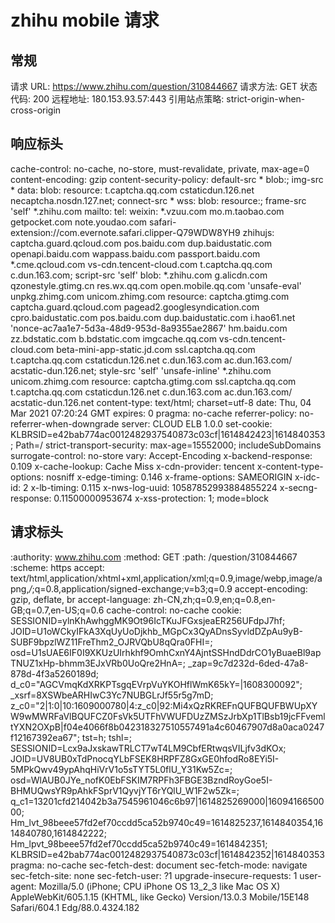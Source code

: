 # zhihu mobile 请求

## 常规

请求 URL: https://www.zhihu.com/question/310844667
请求方法: GET
状态代码: 200 
远程地址: 180.153.93.57:443
引用站点策略: strict-origin-when-cross-origin

## 响应标头

cache-control: no-cache, no-store, must-revalidate, private, max-age=0
content-encoding: gzip
content-security-policy: default-src * blob:; img-src * data: blob: resource: t.captcha.qq.com cstaticdun.126.net necaptcha.nosdn.127.net; connect-src * wss: blob: resource:; frame-src 'self' *.zhihu.com mailto: tel: weixin: *.vzuu.com mo.m.taobao.com getpocket.com note.youdao.com safari-extension://com.evernote.safari.clipper-Q79WDW8YH9 zhihujs: captcha.guard.qcloud.com pos.baidu.com dup.baidustatic.com openapi.baidu.com wappass.baidu.com passport.baidu.com *.cme.qcloud.com vs-cdn.tencent-cloud.com t.captcha.qq.com c.dun.163.com; script-src 'self' blob: *.zhihu.com g.alicdn.com qzonestyle.gtimg.cn res.wx.qq.com open.mobile.qq.com 'unsafe-eval' unpkg.zhimg.com unicom.zhimg.com resource: captcha.gtimg.com captcha.guard.qcloud.com pagead2.googlesyndication.com cpro.baidustatic.com pos.baidu.com dup.baidustatic.com i.hao61.net 'nonce-ac7aa1e7-5d3a-48d9-953d-8a9355ae2867' hm.baidu.com zz.bdstatic.com b.bdstatic.com imgcache.qq.com vs-cdn.tencent-cloud.com beta-mini-app-static.jd.com ssl.captcha.qq.com t.captcha.qq.com cstaticdun.126.net c.dun.163.com ac.dun.163.com/ acstatic-dun.126.net; style-src 'self' 'unsafe-inline' *.zhihu.com unicom.zhimg.com resource: captcha.gtimg.com ssl.captcha.qq.com t.captcha.qq.com cstaticdun.126.net c.dun.163.com ac.dun.163.com/ acstatic-dun.126.net
content-type: text/html; charset=utf-8
date: Thu, 04 Mar 2021 07:20:24 GMT
expires: 0
pragma: no-cache
referrer-policy: no-referrer-when-downgrade
server: CLOUD ELB 1.0.0
set-cookie: KLBRSID=e42bab774ac0012482937540873c03cf|1614842423|1614840353; Path=/
strict-transport-security: max-age=15552000; includeSubDomains
surrogate-control: no-store
vary: Accept-Encoding
x-backend-response: 0.109
x-cache-lookup: Cache Miss
x-cdn-provider: tencent
x-content-type-options: nosniff
x-edge-timing: 0.146
x-frame-options: SAMEORIGIN
x-idc-id: 2
x-lb-timing: 0.115
x-nws-log-uuid: 10587852993884855224
x-secng-response: 0.11500000953674
x-xss-protection: 1; mode=block

## 请求标头

:authority: www.zhihu.com
:method: GET
:path: /question/310844667
:scheme: https
accept: text/html,application/xhtml+xml,application/xml;q=0.9,image/webp,image/apng,*/*;q=0.8,application/signed-exchange;v=b3;q=0.9
accept-encoding: gzip, deflate, br
accept-language: zh-CN,zh;q=0.9,en;q=0.8,en-GB;q=0.7,en-US;q=0.6
cache-control: no-cache
cookie: SESSIONID=ylnKhAwhggMK9Ot96IcTKuJFGxsjeaER256UFdpJ7hf; JOID=U1oWCkyIFkA3XqUyUoDjkhb_MGpCx3QyADnsSyvldDZpAu9yB-SUBF9bpzlWZ11FreThm2_OJRVQbU8qQra0FHI=; osd=U1sUAE6IF0I9XKUzUIrhkhf9OmhCxnY4AjntSSHndDdrCO1yBuaeBl9apTNUZ1xHp-bhmm3EJxVRb0UoQre2HnA=; _zap=9c7d232d-6ded-47a8-878d-4f3a5260189d; d_c0="AGCVmqKdXRKPTsgqEVrpVuYKOHflWmK65kY=|1608300092"; _xsrf=8XSWbeARHIwC3Yc7NUBGLrJf55r5g7mD; z_c0="2|1:0|10:1609000780|4:z_c0|92:Mi4xQzRKREFnQUFBQUFBWUpXYW9wMWRFaVlBQUFCZ0FsVk5UTFhVWUFDUzZMSzJrbXp1TlBsb19jcFFvemltYXN2OXpB|f04e4066f8b042318327510557491a4c60467907d8a0aca0247f12167392ea67"; tst=h; tshl=; SESSIONID=Lcx9aJxskawTRLCT7wT4LM9CbfERtwqsVILjfv3dKOx; JOID=UV8UB0xTdPnocqYLbFSEK8HRPFZ8GxGE0hfodRo8EYi5I-5MPkQwv49ypAhqHiVrV1o5sTYT5L0flU_Y31Kw5Zc=; osd=WlAUB0JYe_nofK0EbFSKIM7RPFh3FBGE3BzndRoyGoe5I-BHMUQwsYR9pAhkFSprV1QyvjYT6rYQlU_W1F2w5Zk=; q_c1=13201cfd214042b3a7545961046c6b97|1614825269000|1609416650000; Hm_lvt_98beee57fd2ef70ccdd5ca52b9740c49=1614825237,1614840354,1614840780,1614842222; Hm_lpvt_98beee57fd2ef70ccdd5ca52b9740c49=1614842351; KLBRSID=e42bab774ac0012482937540873c03cf|1614842352|1614840353
pragma: no-cache
sec-fetch-dest: document
sec-fetch-mode: navigate
sec-fetch-site: none
sec-fetch-user: ?1
upgrade-insecure-requests: 1
user-agent: Mozilla/5.0 (iPhone; CPU iPhone OS 13_2_3 like Mac OS X) AppleWebKit/605.1.15 (KHTML, like Gecko) Version/13.0.3 Mobile/15E148 Safari/604.1 Edg/88.0.4324.182